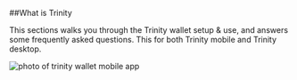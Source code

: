 ##What is Trinity

This sections walks you through the Trinity wallet setup & use, and answers some frequently asked questions.  This for both Trinity mobile and Trinity desktop.

![photo of trinity wallet mobile app](images/Trinity.png)
